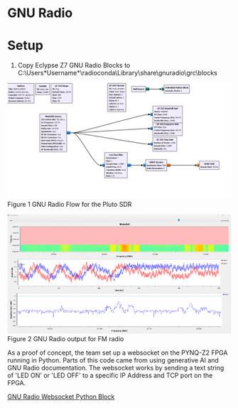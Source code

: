 # **GNU Radio**

# Setup
1. Copy Eclypse Z7 GNU Radio Blocks to C:\Users\*Username*\radioconda\Library\share\gnuradio\grc\blocks


![GNU Radio Flow](Images/GNU_RADIO_Flow_Pluto1.png)
Figure 1 GNU Radio Flow for the Pluto SDR

![GNU Radio FM radio output](Images/GNU_RADIO_Output_Pluto1.png)
Figure 2 GNU Radio output for FM radio


As a proof of concept, the team set up a websocket on the PYNQ-Z2 FPGA running in Python.  Parts of this code came from using generative AI and GNU Radio documentation.  The websocket works by sending a text string of 'LED ON' or 'LED OFF' to a specific IP Address and TCP port on the FPGA.

[GNU Radio Websocket Python Block](https://github.com/Eskdagoat/Qorvo_F24_SD/blob/main/GNU_Radio/Pluto_RX_FM/LED_Test_epy_block_1.py)
